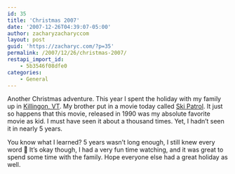 ```yaml
---
id: 35
title: 'Christmas 2007'
date: '2007-12-26T04:39:07-05:00'
author: zacharyzacharyccom
layout: post
guid: 'https://zacharyc.com/?p=35'
permalink: /2007/12/26/christmas-2007/
restapi_import_id:
    - 5b3546f08dfe0
categories:
    - General
---
```


Another Christmas adventure. This year I spent the holiday with my family up in [Killingon, VT](http://maps.google.com/maps?f=q&hl=en&geocode=&time=&date=&ttype=&q=killington,+vt&ie=UTF8&ll=43.645516,-72.79747&spn=0.153037,0.274658&z=12&iwloc=addr&om=1). My brother put in a movie today called [Ski Patrol](http://imdb.com/title/tt0100631/). It just so happens that this movie, released in 1990 was my absolute favorite movie as kid. I must have seen it about a thousand times. Yet, I hadn’t seen it in nearly 5 years.

You know what I learned? 5 years wasn’t long enough, I still knew every word 🙂 It’s okay though, I had a very fun time watching, and it was great to spend some time with the family. Hope everyone else had a great holiday as well.